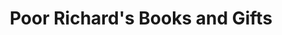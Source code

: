 ---
title: "Poor Richard's Books and Gifts"
url: /colorado-springs/poor-richards-books-and-gifts/
shop: Bücher
---